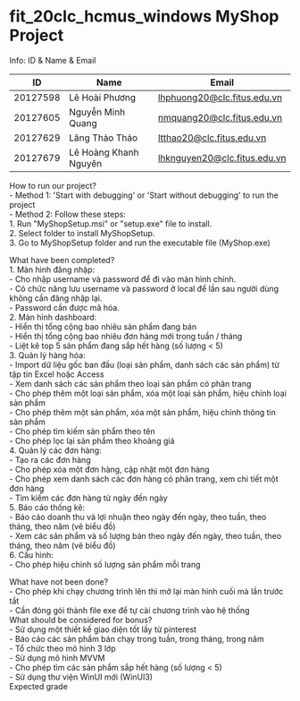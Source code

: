 # fit_20clc_hcmus_windows MyShop Project  

Info: ID & Name & Email  

| ID          | Name|Email|
|-------------|---|---|
|20127598     |Lê Hoài Phương|lhphuong20@clc.fitus.edu.vn|
|20127605     |Nguyễn Minh Quang|nmquang20@clc.fitus.edu.vn|
|20127629     |Lăng Thảo Thảo|ltthao20@clc.fitus.edu.vn|
|20127679     |Lê Hoàng Khanh Nguyên|lhknguyen20@clc.fitus.edu.vn|  


How to run our project?  
    - Method 1: 'Start with debugging' or 'Start without debugging' to run the project  
    - Method 2: Follow these steps:  
    		1. Run "MyShopSetup.msi" or "setup.exe" file to install.  
    		2. Select folder to install MyShopSetup.  
    		3. Go to MyShopSetup folder and run the executable file (MyShop.exe)  

What have been completed?  
    1. Màn hình đăng nhập:  
    	- Cho nhập username và password để đi vào màn hình chính.  
	- Có chức năng lưu username và password ở local để lần sau người dùng không cần đăng nhập lại.  
	- Password cần được mã hóa.  
    2. Màn hình dashboard:  
    	- Hiển thị tổng cộng bao nhiêu sản phẩm đang bán  
	- Hiển thị tổng cộng bao nhiêu đơn hàng mới trong tuần / tháng  
	- Liệt kê top 5 sản phẩm đang sắp hết hàng (số lượng < 5)  
    3. Quản lý hàng hóa:  
    	- Import dữ liệu gốc ban đầu (loại sản phẩm, danh sách các sản phẩm) từ tập tin Excel hoặc Access  
	- Xem danh sách các sản phẩm theo loại sản phẩm có phân trang  
	- Cho phép thêm một loại sản phẩm, xóa một loại sản phẩm, hiệu chỉnh loại sản phẩm  
	- Cho phép thêm một sản phẩm, xóa một sản phẩm, hiệu chỉnh thông tin sản phẩm  
	- Cho phép tìm kiếm sản phẩm theo tên  
	- Cho phép lọc lại sản phẩm theo khoảng giá  
    4. Quản lý các đơn hàng:  
	- Tạo ra các đơn hàng  
	- Cho phép xóa một đơn hàng, cập nhật một đơn hàng  
	- Cho phép xem danh sách các đơn hàng có phân trang, xem chi tiết một đơn hàng  
	- Tìm kiếm các đơn hàng từ ngày đến ngày  
    5. Báo cáo thống kê:  
    	- Báo cáo doanh thu và lợi nhuận theo ngày đến ngày, theo tuần, theo tháng, theo năm (vẽ biểu đồ)  
	- Xem các sản phẩm và số lượng bán theo ngày đến ngày, theo tuần, theo tháng, theo năm (vẽ biểu đồ)  
    6. Cấu hình:  
    	- Cho phép hiệu chỉnh số lượng sản phẩm mỗi trang  

What have not been done?  
	- Cho phép khi chạy chương trình lên thì mở lại màn hình cuối mà lần trước tắt  
	- Cần đóng gói thành file exe để tự cài chương trình vào hệ thống  
What should be considered for bonus?  
	- Sử dụng một thiết kế giao diện tốt lấy từ pinterest  
	- Báo cáo các sản phẩm bán chạy trong tuần, trong tháng, trong năm  
	- Tổ chức theo mô hình 3 lớp  
	- Sử dụng mô hình MVVM  
	- Cho phép tìm các sản phẩm sắp hết hàng (số lượng < 5)  
	- Sử dụng thư viện WinUI mới (WinUI3)  
Expected grade  
    	
